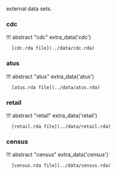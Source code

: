 external data sets.


### cdc

!!! abstract "cdc"
      extra_data('cdc')

      [cdc.rda file](../data/cdc.rda)

### atus

!!! abstract "atus"
      extra_data('atus')

      [atus.rda file](../data/atus.rda)


### retail

!!! abstract "retail"
      extra_data('retail')

      [retail.rda file](../data/retail.rda)

### census

!!! abstract "census"
      extra_data('census')

      [census.rda file](../data/census.rda)

[comment]: <> (check data folder to add .rda)